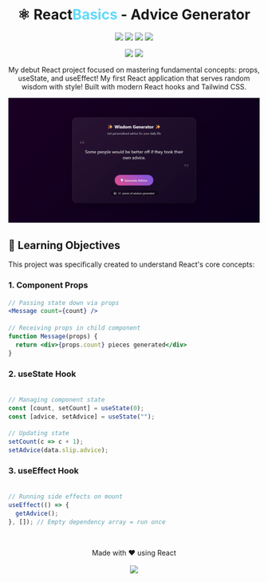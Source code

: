 <h1 align="center">⚛️ React<span style="color:#61DAFB">Basics</span> - Advice Generator</h1>
<p align="center">
  <img src="https://img.shields.io/badge/React-18-61DAFB?style=for-the-badge&logo=react">
  <img src="https://img.shields.io/badge/Vite-Bundler-646CFF?style=for-the-badge&logo=vite">
  <img src="https://img.shields.io/badge/Tailwind-CSS-06B6D4?style=for-the-badge&logo=tailwind-css">
  <img src="https://img.shields.io/badge/API-Advice_Slip-success?style=for-the-badge">
</p>
<p align="center">
  <img src="https://img.shields.io/badge/First%20React%20App-✓-success?style=for-the-badge">
  <img src="https://img.shields.io/badge/Hooks-Used-9cf?style=for-the-badge&logo=react">
</p>

<p align="center">
  My debut React project focused on mastering fundamental concepts: props, useState, and useEffect!  My first React application that serves random wisdom with style! Built with modern React hooks and Tailwind CSS.
</p>

![App Screenshot](./src/assets/Screenshot%202025-05-22%20013451.png)

## 🎯 Learning Objectives

This project was specifically created to understand React's core concepts:

### 1. Component Props
```jsx
// Passing state down via props
<Message count={count} />

// Receiving props in child component
function Message(props) {
  return <div>{props.count} pieces generated</div>
}
```
### 2. useState Hook
```javascript

// Managing component state
const [count, setCount] = useState(0);
const [advice, setAdvice] = useState("");

// Updating state
setCount(c => c + 1);
setAdvice(data.slip.advice);
```
### 3. useEffect Hook
```javascript

// Running side effects on mount
useEffect(() => {
  getAdvice();
}, []); // Empty dependency array = run once
```
<br>
<p align="center"> Made with ❤️ using React <br> <br> <a href="https://github.com/yourusername/wisdom-wizard"> <img src="https://img.shields.io/badge/View_on_GitHub-181717?style=for-the-badge&logo=github"> </a> </p> 